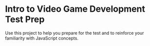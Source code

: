# Intro to Video Game Development Test Prep

Use this project to help you prepare for the test
and to reinforce your familiarity with JavaScript concepts.

